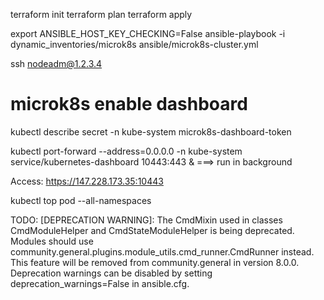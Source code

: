terraform init
terraform plan
terraform apply

export ANSIBLE_HOST_KEY_CHECKING=False
ansible-playbook -i dynamic_inventories/microk8s ansible/microk8s-cluster.yml

ssh nodeadm@1.2.3.4



# microk8s enable dashboard

kubectl describe secret -n kube-system microk8s-dashboard-token

kubectl port-forward --address=0.0.0.0 -n kube-system service/kubernetes-dashboard 10443:443 & ===> run in background

Access: https://147.228.173.35:10443

kubectl top pod --all-namespaces


TODO:
[DEPRECATION WARNING]: The CmdMixin used in classes CmdModuleHelper and CmdStateModuleHelper is being deprecated. Modules should use 
community.general.plugins.module_utils.cmd_runner.CmdRunner instead. This feature will be removed from community.general in version 8.0.0. 
Deprecation warnings can be disabled by setting deprecation_warnings=False in ansible.cfg.



